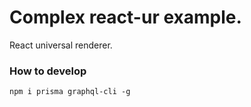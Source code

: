 # Complex react-ur example.
React universal renderer.

### How to develop

```
npm i prisma graphql-cli -g
```
